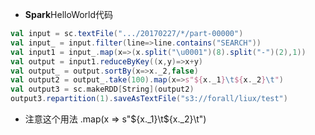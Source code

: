 - **Spark**HelloWorld代码
```scala
val input = sc.textFile(".../20170227/*/part-00000")
val input_ = input.filter(line=>line.contains("SEARCH"))
val input1 = input_.map(x=>(x.split("\u0001")(8).split("-")(2),1))
val output = input1.reduceByKey((x,y)=>x+y)
val output_ = output.sortBy(x=>x._2,false)
val output2 = output_.take(100).map(x=>s"${x._1}\t${x._2}\t")
val output3 = sc.makeRDD[String](output2)
output3.repartition(1).saveAsTextFile("s3://forall/liux/test")
```
- 注意这个用法 .map(x => s"${x._1}\t${x._2}\t")

